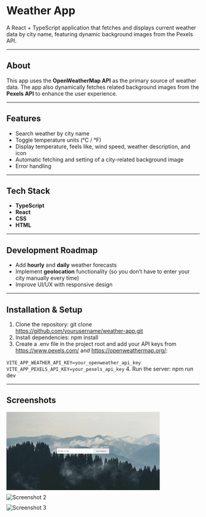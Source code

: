 # Weather App

A React + TypeScript application that fetches and displays current weather data by city name, featuring dynamic background images from the Pexels API.

---

## About

This app uses the **OpenWeatherMap API** as the primary source of weather data. 
The app also dynamically fetches related background images from the **Pexels API** to enhance the user experience.

---

## Features

- Search weather by city name
- Toggle temperature units (°C / °F)
- Display temperature, feels like, wind speed, weather description, and icon
- Automatic fetching and setting of a city-related background image
- Error handling

---

## Tech Stack

- **TypeScript**
- **React**
- **CSS**
- **HTML**

---

## Development Roadmap

- Add **hourly** and **daily** weather forecasts
- Implement **geolocation** functionality (so you don’t have to enter your city manually every time)
- Improve UI/UX with responsive design

---

## Installation & Setup

1. Clone the repository: git clone https://github.com/yourusername/weather-app.git
2. Install dependencies: npm install
3. Create a .env file in the project root and add your API keys from https://www.pexels.com/ and https://openweathermap.org/:

`VITE_APP_WEATHER_API_KEY=your_openweather_api_key`
`VITE_APP_PEXELS_API_KEY=your_pexels_api_key`
4. Run the server: npm run dev

---

## Screenshots
<div style="display: flex; flex-direction: column; gap: 10px;">
  <img src="./public/screenshots/screenshot1.png" width="400" alt="Screenshot 1" />
  <img src="./public/screenshots/screenshot2.png" width="400" alt="Screenshot 2" />
  <img src="./public/screenshots/screenshot3.png" width="400" alt="Screenshot 3" />
</div>